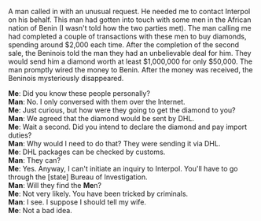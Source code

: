 <p>A man called in with an unusual request. He needed me to contact Interpol on his behalf. This man had gotten into touch with some men in the African nation of Benin (I wasn't told how the two parties met). The man calling me had completed a couple of transactions with these men to buy diamonds, spending around $2,000 each time. After the completion of the second sale, the Beninois told the man they had an unbelievable deal for him. They would send him a diamond worth at least $1,000,000 for only $50,000. The man promptly wired the money to Benin. After the money was received, the Beninois mysteriously disappeared.</p>

**Me**: Did you know these people personally?<br />
**Man**: No. I only conversed with them over the Internet.<br />
**Me**: Just curious, but how were they going to get the diamond to you?<br />
**Man**: We agreed that the diamond would be sent by DHL.<br />
**Me**: Wait a second. Did you intend to declare the diamond and pay import duties?<br />
**Man**: Why would I need to do that? They were sending it via DHL.<br />
**Me**: DHL packages can be checked by customs.<br />
**Man**: They can?<br />
**Me**: Yes. Anyway, I can't initiate an inquiry to Interpol. You'll have to go through the [state] Bureau of Investigation.<br />
**Man**: Will they find the **Me**n?<br />
**Me**: Not very likely. You have been tricked by criminals.<br />
**Man**: I see. I suppose I should tell my wife.<br />
**Me**: Not a bad idea.